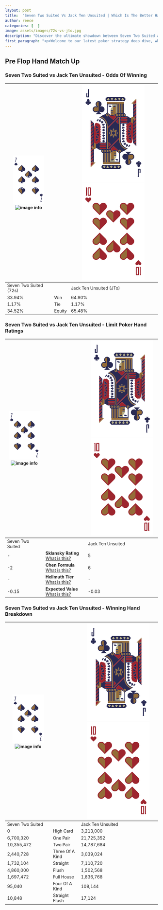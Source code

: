 ```yaml
---
layout: post
title:  "Seven Two Suited Vs Jack Ten Unsuited | Which Is The Better Hand In Poker? A Complete Guide"
author: reece
categories: [  ]
image: assets/images/72s-vs-jto.jpg
description: "Discover the ultimate showdown between Seven Two Suited and Jack Ten Unsuited in poker! Uncover the odds, strategies, and scenarios where one hand triumphs over the other. Get ready to up your poker game with this thrilling analysis."
first_paragraph: "<p>Welcome to our latest poker strategy deep dive, where we're pitting two distinct hands against each other in a high-stakes showdown: Seven Two Suited vs Jack Ten Unsuited.</p><p>In the dynamic world of poker, every decision counts, and knowing which hand holds the upper hand is key to your success at the table.</p><p>In this article, we'll dissect these two hands, explore the scenarios where one dominates the other, and equip you with the knowledge to make strategic choices that can tip the odds in your favor.</p><p>Get ready to unravel the intriguing dynamics of these poker hands and elevate your game to new heights.</p>"
---
```




[comment]: # (sp0)

## Pre Flop Hand Match Up

<div class="table hand-ratings" markdown="1"> 



### Seven Two Suited vs Jack Ten Unsuited - Odds Of Winning


    
| ![image info](assets/images/hand1/7.png) ![image info](assets/images/hand1/2s.png) |  | ![image info](assets/images/hand2/J.png) ![image info](assets/images/hand2/To.png) |
| -------- | -------- | -------- |
| Seven Two Suited (72s) |  | Jack Ten Unsuited (JTo) |
| 33.94% | Win | 64.90% |
| 1.17% | Tie | 1.17% |
| 34.52% | Equity | 65.48% |




[comment]: # (sp1)



### Seven Two Suited vs Jack Ten Unsuited - Limit Poker Hand Ratings


    
| ![image info](assets/images/hand1/7.png) ![image info](assets/images/hand1/2s.png) |  | ![image info](assets/images/hand2/J.png) ![image info](assets/images/hand2/To.png) |
| -------- | -------- | -------- |
| Seven Two Suited |  | Jack Ten Unsuited |
| - | **Sklansky Rating** [What is this?](/sklansky-rating-explained) | 5 |
| -2 | **Chen Formula** [What is this?](/chen-formula-explained) | 6 |
| - | **Hellmuth Tier** [What is this?](/Hellmuth-tier-explained) | - |
| -0.15 | **Expected Value** [What is this?](/expected-value-explained) | -0.03 |




[comment]: # (sp2)



### Seven Two Suited vs Jack Ten Unsuited - Winning Hand Breakdown


    
| ![image info](assets/images/hand1/7.png) ![image info](assets/images/hand1/2s.png) |  | ![image info](assets/images/hand2/J.png) ![image info](assets/images/hand2/To.png) |
| -------- | -------- | -------- |
| Seven Two Suited |  | Jack Ten Unsuited |
| 0 | High Card | 3,213,000 |
| 6,700,320 | One Pair | 21,725,352 |
| 10,355,472 | Two Pair | 14,787,684 |
| 2,440,728 | Three Of A Kind | 3,039,024 |
| 1,732,104 | Straight | 7,110,720 |
| 4,860,000 | Flush | 1,502,568 |
| 1,697,472 | Full House | 1,836,768 |
| 95,040 | Four Of A Kind | 108,144 |
| 10,848 | Straight Flush | 17,124 |




[comment]: # (sp3)



</div>

[comment]: # (sp4)



[comment]: # (sp5)

